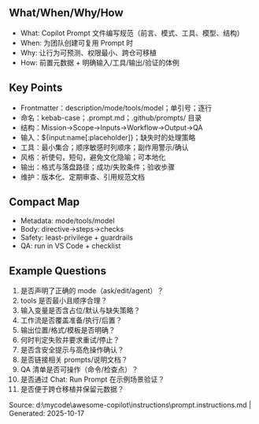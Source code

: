 ## What/When/Why/How
- What: Copilot Prompt 文件编写规范（前言、模式、工具、模型、结构）
- When: 为团队创建可复用 Prompt 时
- Why: 让行为可预测、权限最小、跨仓可移植
- How: 前置元数据 + 明确输入/工具/输出/验证的体例

## Key Points
- Frontmatter：description/mode/tools/model；单引号；逐行
- 命名：kebab-case；.prompt.md；.github/prompts/ 目录
- 结构：Mission→Scope→Inputs→Workflow→Output→QA
- 输入：${input:name[:placeholder]}；缺失时的处理策略
- 工具：最小集合；顺序敏感时列顺序；副作用警示/确认
- 风格：祈使句，短句，避免文化隐喻；可本地化
- 输出：格式与落盘路径；成功/失败条件；验收步骤
- 维护：版本化、定期审查、引用规范文档

## Compact Map
- Metadata: mode/tools/model
- Body: directive→steps→checks
- Safety: least-privilege + guardrails
- QA: run in VS Code + checklist

## Example Questions
1) 是否声明了正确的 mode（ask/edit/agent）？
2) tools 是否最小且顺序合理？
3) 输入变量是否含占位/默认与缺失策略？
4) 工作流是否覆盖准备/执行/后置？
5) 输出位置/格式/模板是否明确？
6) 何时判定失败并要求重试/停止？
7) 是否含安全提示与高危操作确认？
8) 是否链接相关 prompts/说明文档？
9) QA 清单是否可操作（命令/检查点）？
10) 是否通过 Chat: Run Prompt 在示例场景验证？
11) 是否便于跨仓移植并保留元数据？

Source: d:\mycode\awesome-copilot\instructions\prompt.instructions.md | Generated: 2025-10-17
